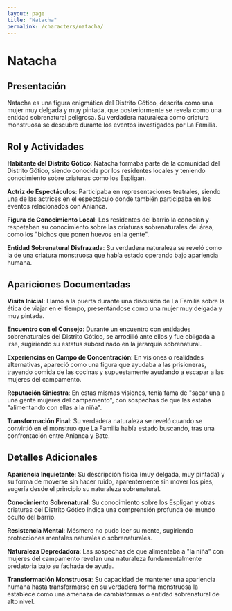 ```yaml
---
layout: page
title: "Natacha"
permalink: /characters/natacha/
---
```


# Natacha

## Presentación

Natacha es una figura enigmática del Distrito Gótico, descrita como una mujer muy delgada y muy pintada, que posteriormente se revela como una entidad sobrenatural peligrosa. Su verdadera naturaleza como criatura monstruosa se descubre durante los eventos investigados por La Familia.

## Rol y Actividades

**Habitante del Distrito Gótico**: Natacha formaba parte de la comunidad del Distrito Gótico, siendo conocida por los residentes locales y teniendo conocimiento sobre criaturas como los Espligan.

**Actriz de Espectáculos**: Participaba en representaciones teatrales, siendo una de las actrices en el espectáculo donde también participaba en los eventos relacionados con Anianca.

**Figura de Conocimiento Local**: Los residentes del barrio la conocían y respetaban su conocimiento sobre las criaturas sobrenaturales del área, como los "bichos que ponen huevos en la gente".

**Entidad Sobrenatural Disfrazada**: Su verdadera naturaleza se reveló como la de una criatura monstruosa que había estado operando bajo apariencia humana.

## Apariciones Documentadas

**Visita Inicial**: Llamó a la puerta durante una discusión de La Familia sobre la ética de viajar en el tiempo, presentándose como una mujer muy delgada y muy pintada.

**Encuentro con el Consejo**: Durante un encuentro con entidades sobrenaturales del Distrito Gótico, se arrodilló ante ellos y fue obligada a irse, sugiriendo su estatus subordinado en la jerarquía sobrenatural.

**Experiencias en Campo de Concentración**: En visiones o realidades alternativas, apareció como una figura que ayudaba a las prisioneras, trayendo comida de las cocinas y supuestamente ayudando a escapar a las mujeres del campamento.

**Reputación Siniestra**: En estas mismas visiones, tenía fama de "sacar una a una gente mujeres del campamento", con sospechas de que las estaba "alimentando con ellas a la niña".

**Transformación Final**: Su verdadera naturaleza se reveló cuando se convirtió en el monstruo que La Familia había estado buscando, tras una confrontación entre Anianca y Bate.

## Detalles Adicionales

**Apariencia Inquietante**: Su descripción física (muy delgada, muy pintada) y su forma de moverse sin hacer ruido, aparentemente sin mover los pies, sugería desde el principio su naturaleza sobrenatural.

**Conocimiento Sobrenatural**: Su conocimiento sobre los Espligan y otras criaturas del Distrito Gótico indica una comprensión profunda del mundo oculto del barrio.

**Resistencia Mental**: Mésmero no pudo leer su mente, sugiriendo protecciones mentales naturales o sobrenaturales.

**Naturaleza Depredadora**: Las sospechas de que alimentaba a "la niña" con mujeres del campamento revelan una naturaleza fundamentalmente predatoria bajo su fachada de ayuda.

**Transformación Monstruosa**: Su capacidad de mantener una apariencia humana hasta transformarse en su verdadera forma monstruosa la establece como una amenaza de cambiaformas o entidad sobrenatural de alto nivel.